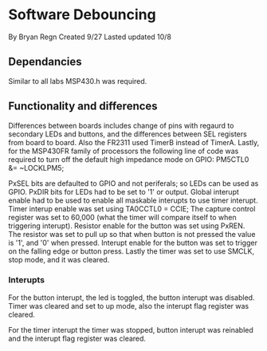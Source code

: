 # Software Debouncing
By Bryan Regn
Created 9/27
Lasted updated 10/8

## Dependancies 
Similar to all labs MSP430.h was required. 

## Functionality and differences 
Differences between boards includes change of pins with regaurd to secondary LEDs and buttons, and the differences between SEL registers from board to board. Also the FR2311 used TimerB instead of TimerA. Lastly, for the MSP430FR family of processors the following line of code was required to turn off the default high impedance mode on GPIO: PM5CTL0 &= ~LOCKLPM5;

PxSEL bits are defaulted to GPIO and not periferals; so LEDs can be used as GPIO. PxDIR bits for LEDs had to be set to '1' or output. Global interupt enable had to be used to enable all maskable interupts to use timer interupt. Timer interup enable was set using TA0CCTL0 = CCIE; The capture control register was set to 60,000 (what the timer will compare itself to when triggering interupt). Resistor enable for the button was set using PxREN. The resistor was set to pull up so that when button is not pressed the value is '1', and '0' when pressed. Interupt enable for the button was set to trigger on the falling edge or button press. Lastly the timer was set to use SMCLK, stop mode, and it was cleared. 

### Interupts 
For the button interupt, the led is toggled, the button interupt was disabled. Timer was cleared and set to up mode, also the interupt flag register was cleared. 

For the timer interupt the timer was stopped, button interupt was reinabled and the interupt flag register was cleared. 